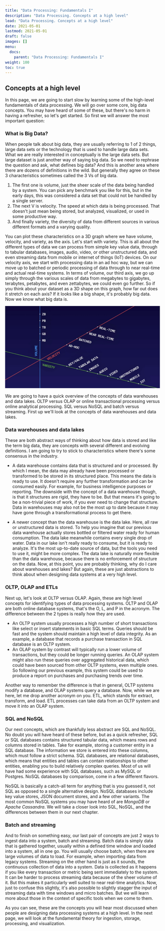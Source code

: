 ```yaml
---
title: "Data Processing: Fundamentals I"
description: "Data Processing. Concepts at a high level"
lead: "Data Processing. Concepts at a high level"
date: 2021-05-01
lastmod: 2021-05-01
draft: false
images: []
menu:
  docs:
    parent: "Data Processing: Fundamentals I"
weight: 100
toc: true
---
```


## Concepts at a high level

In this page, we are going to start slow by learning some of the high-level fundamentals of data processing. We will go over some core, big data concepts. You may have heard of some of these, but there's no harm in having a refresher, so let's get started. So first we will answer the most important question: 

### What is Big Data? 

When people talk about big data, they are usually referring to 1 of 2 things, large data sets or the technology that is used to handle large data sets. What we are really interested in conceptually is the large data sets. But large dataset is just another way of saying big data. So we need to rephrase the question and ask, what defines big data? And this is another area where there are dozens of definitions in the wild. But generally they agree on these 3 characteristics sometimes called the 3 Vs of big data.

1. The first one is volume, just the sheer scale of the data being handled by a system. You can pick any benchmark you like for this, but in the early days, this was considered a data set that could not be handled by a single server. 
2. The next V is velocity. The speed at which data is being processed. That doesn't just mean being stored, but analyzed, visualized, or used in some productive way. 
3. And finally variety, the diversity of data from different sources in various different formats and a varying quality. 

You can plot these characteristics on a 3D graph where we have volume, velocity, and variety, as the axis. Let's start with variety. This is all about the different types of data we can process from simple key value data, through to tabular databases, images, audio, video, or other unstructured data, and even streaming data from mobile or internet of things (IoT) devices. On our velocity axis, we start with processing data in an ad hoc way, but we can move up to batched or periodic processing of data through to near real-time and actual real-time systems. In terms of volume, our third axis, we go up simply through the various scales of data from megabytes to gigabytes, terabytes, petabytes, and even zettabytes, we could even go further. So if you think about your dataset as a 3D shape on this graph, how far out does it stretch on each axis? If it looks like a big shape, it's probably big data. Now we know what big data is. 

![The 3Vs of Big Data](data-processing.png "The 3Vs of Big Data")

We are going to have a quick overview of the concepts of data warehouses and data lakes. OLTP versus OLAP or online transactional processing versus online analytical processing. SQL versus NoSQL and batch versus streaming. First up we'll look at the concepts of data warehouses and data lakes. 

### Data warehouses and data lakes

These are both abstract ways of thinking about how data is stored and like the term big data, they are concepts with several different and evolving definitions. I am going to try to stick to characteristics where there's some consensus in the industry. 

* A data warehouse contains data that is structured and or processed. By which I mean, the data may already have been processed or transformed to be stored in its structured place. This means the data is ready to use. It doesn't require any further transformation and can be consumed easily. For example, for business intelligence purposes or reporting. The downside with the concept of a data warehouse though, is that it structures are rigid, they have to be. But that means it's going to be a non-trivial piece of work, if you ever need to change that structure. Data in warehouses may also not be the most up to date because it may have gone through a transformational process to get there.

* A newer concept than the data warehouse is the data lake. Here, all raw or unstructured data is stored. To help you imagine that our previous data warehouse actually stores bottled or filtered water ready for human consumption. The data lake meanwhile contains every single drop of water. Data in our lake isn't really ready to consume, but it is ready to analyze. It's the most up-to-date source of data, but the tools you need to use it, might be more complex. The data lake is naturally more flexible than the data warehouse, because there is no enforcement of structure on the data. Now, at this point, you are probably thinking, why do I care about warehouses and lakes? But again, these are just abstractions to think about when designing data systems at a very high level. 

### OLTP, OLAP and ETLs
Next up, let's look at OLTP versus OLAP. Again, these are high level concepts for identifying types of data processing systems. OLTP and OLAP are both online database systems, that's the O, L, and P in the acronym. The difference between the 2 types is really how they are used. 

* An OLTP system usually processes a high number of short transactions like select or insert statements in basic SQL terms. Queries should be fast and the system should maintain a high level of data integrity. As an example, a database that records a purchase transaction in SQL database is an OLTP system. 
* An OLAP system by contrast will typically run a lower volume of transactions, but they could be longer running queries. An OLAP system might also run these queries over aggregated historical data, which could have been sourced from other OLTP systems, even multiple ones. So following our previous example, this system could be used to produce a report on purchases and purchasing trends over time. 

Another way to remember the difference is that in general, OLTP systems modify a database, and OLAP systems query a database. Now, while we are here, let me drop another acronym on you. ETL, which stands for extract, transform, and load. ETL processes can take data from an OLTP system and move it into an OLAP system. 

### SQL and NoSQL

Our next concepts, which are thankfully less abstract are SQL and NoSQL. No doubt you will have heard of these before, but as a quick refresher, SQL or SQL databases contains structured tabular data, which means rows and columns stored in tables. Take for example, storing a customer entity in a SQL database. The information we store is entered into these columns, which must follow a strict schema. SQL databases, are relational databases, which means that entities and tables can contain relationships to other entities, enabling you to build relatively complex queries. Most of us will have had some experience with SQL databases, such as MySQL or Postgres. NoSQL databases by comparison, come in a few different flavors. 

NoSQL is basically a catch-all term for anything that is you guessed it, not SQL as opposed to a single alternative design. NoSQL databases include key value stores, JSON document stores, and a few other variants. The most common NoSQL systems you may have heard of are *MongoDB* or *Apache Cassandra*. We will take a closer look into SQL, NoSQL, and the differences between them in our next chapter. 


### Batch and streaming

And to finish on something easy, our last pair of concepts are just 2 ways to ingest data into a system, batch and streaming. Batch data is simply data that is gathered together, usually within a defined time window and loaded into a system, all in one go. You will usually choose batch, when there are large volumes of data to load. For example, when importing data from legacy systems. Streaming on the other hand is just as it sounds, the continuous collection of data into a system. Data is collected as it happens if you like every transaction or metric being sent immediately to the system. It can be harder to process streaming data because of the sheer volume of it. But this makes it particularly well suited to near real-time analytics. Now, just to confuse this slightly, it's also possible to slightly stagger the input of streaming data with time windows and micro batches. But we will learn more about those in the context of specific tools when we come to them.

As you can see, these are the concepts you will hear most discussed when people are designing data processing systems at a high level. In the next page, we will look at the fundamental theory for ingestion, storage, processing, and visualization.
